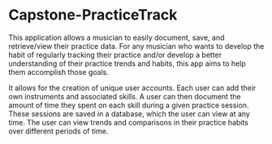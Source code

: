 # Capstone-PracticeTrack

This application allows a musician to easily document, save, and retrieve/view their practice data. For any musician who wants to develop the habit of regularly tracking their practice and/or develop a better understanding of their practice trends and habits, this app aims to help them accomplish those goals. 

It allows for the creation of unique user accounts. Each user can add their own instruments and associated skills. A user can then document the amount of time they spent on each skill during a given practice session. These sessions are saved in a database, which the user can view at any time. The user can view trends and comparisons in their practice habits over different periods of time.  
